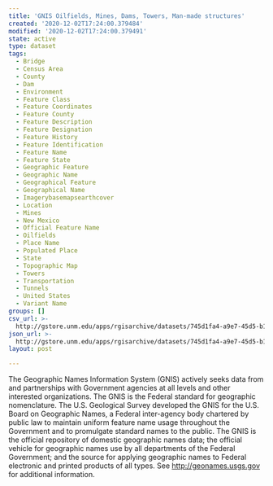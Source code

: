 ```yaml
---
title: 'GNIS Oilfields, Mines, Dams, Towers, Man-made structures'
created: '2020-12-02T17:24:00.379484'
modified: '2020-12-02T17:24:00.379491'
state: active
type: dataset
tags:
  - Bridge
  - Census Area
  - County
  - Dam
  - Environment
  - Feature Class
  - Feature Coordinates
  - Feature County
  - Feature Description
  - Feature Designation
  - Feature History
  - Feature Identification
  - Feature Name
  - Feature State
  - Geographic Feature
  - Geographic Name
  - Geographical Feature
  - Geographical Name
  - Imagerybasemapsearthcover
  - Location
  - Mines
  - New Mexico
  - Official Feature Name
  - Oilfields
  - Place Name
  - Populated Place
  - State
  - Topographic Map
  - Towers
  - Transportation
  - Tunnels
  - United States
  - Variant Name
groups: []
csv_url: >-
  http://gstore.unm.edu/apps/rgisarchive/datasets/745d1fa4-a9e7-45d5-b115-1a5c2dbdf1d3/gnis_nm_manoil09.derived.csv
json_url: >-
  http://gstore.unm.edu/apps/rgisarchive/datasets/745d1fa4-a9e7-45d5-b115-1a5c2dbdf1d3/gnis_nm_manoil09.derived.json
layout: post

---
```

The Geographic Names Information System (GNIS) actively seeks data from and partnerships with Government agencies at all levels and other interested organizations. The GNIS is the Federal standard for geographic nomenclature. The U.S. Geological Survey developed the GNIS for the U.S. Board on Geographic Names, a Federal inter-agency body chartered by public law to maintain uniform feature name usage throughout the Government and to promulgate standard names to the public. The GNIS is the official repository of domestic geographic names data; the official vehicle for geographic names use by all departments of the Federal Government; and the source for applying geographic names to Federal electronic and printed products of all types. See http://geonames.usgs.gov for additional information.
